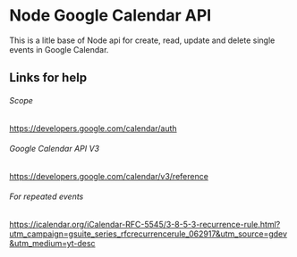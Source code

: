 # Node Google Calendar API
This is a litle base of Node api for create, read, update and delete single events in Google Calendar.

## Links for help
###### Scope
https://developers.google.com/calendar/auth
###### Google Calendar API V3
https://developers.google.com/calendar/v3/reference
###### For repeated events
https://icalendar.org/iCalendar-RFC-5545/3-8-5-3-recurrence-rule.html?utm_campaign=gsuite_series_rfcrecurrencerule_062917&utm_source=gdev&utm_medium=yt-desc
